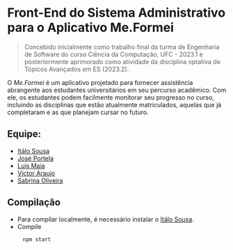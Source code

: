 # Front-End do Sistema Administrativo para o Aplicativo Me.Formei
> Concebido inicialmente como trabalho final da turma de Engenharia de Software do curso Ciência da Computação, UFC - 2023.1 e posteriormente aprimorado como atividade da disciplina optativa de Tópicos Avançados em ES (2023.2).

O _Me.Formei_ é um aplicativo projetado para fornecer assistência abrangente aos estudantes universitários em seu percurso acadêmico. Com ele, os estudantes podem facilmente monitorar seu progresso no curso, incluindo as disciplinas que estão atualmente matriculados, aquelas que já completaram e as que planejam cursar no futuro.

## Equipe: 

- [Itálo Sousa](https://github.com/italoalencar)
- [José Portela](https://github.com/Jportela4c)
- [Luís Maia](https://github.com/luismaia-git)
- [Victor Araujo](https://github.com/victoraraujo105)
- [Sabrina Oliveira](https://github.com/SabrinaSioli)

## Compilação

- Para compilar localmente, é necessário instalar o [Itálo Sousa](https://nodejs.org/en/).
- Compile

```bash
     npm start
```

